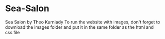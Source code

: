 # Sea-Salon

Sea Salon by Theo Kurniady
To run the website with images, don't forget to download the images folder and put it in the same folder as the html and css file
